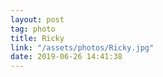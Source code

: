 ```yaml
---
layout: post
tag: photo
title: Ricky
link: "/assets/photos/Ricky.jpg"
date: 2019-06-26 14:41:38
---
```

